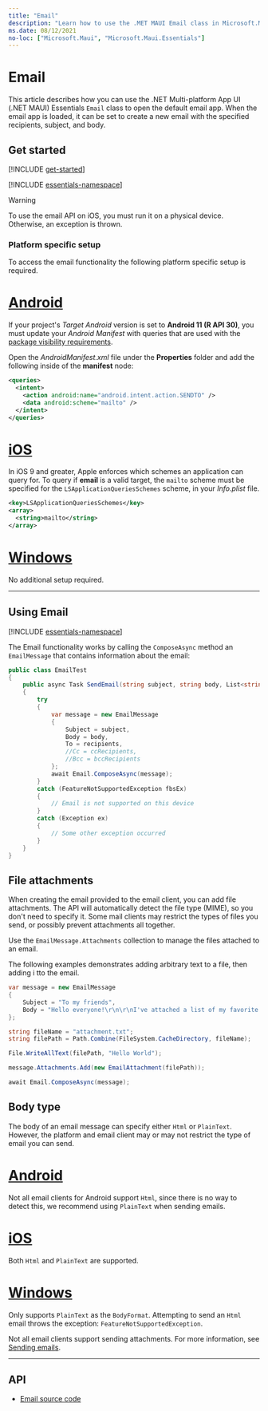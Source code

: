 ```yaml
---
title: "Email"
description: "Learn how to use the .MET MAUI Email class in Microsoft.Maui.Essentials to open the default email application. The subject, body, and recipients of email can be set."
ms.date: 08/12/2021
no-loc: ["Microsoft.Maui", "Microsoft.Maui.Essentials"]
---
```


# Email

This article describes how you can use the .NET Multi-platform App UI (.NET MAUI) Essentials `Email` class to open the default email app. When the email app is loaded, it can be set to create a new email with the specified recipients, subject, and body.

## Get started

[!INCLUDE [get-started](includes/get-started.md)]

[!INCLUDE [essentials-namespace](includes/essentials-namespace.md)]

> [!WARNING]
> To use the email API on iOS, you must run it on a physical device. Otherwise, an exception is thrown.

### Platform specific setup

To access the email functionality the following platform specific setup is required.

<!-- markdownlint-disable MD025 -->
# [Android](#tab/android)

If your project's _Target Android_ version is set to **Android 11 (R API 30)**, you must update your _Android Manifest_ with queries that are used with the [package visibility requirements](https://developer.android.com/preview/privacy/package-visibility).

Open the _AndroidManifest.xml_ file under the **Properties** folder and add the following inside of the **manifest** node:

```xml
<queries>
  <intent>
    <action android:name="android.intent.action.SENDTO" />
    <data android:scheme="mailto" />
  </intent>
</queries>
```

# [iOS](#tab/ios)

<!-- TODO: Verify the wording on this. Something was wrong in the original article and I don't know iOS well enough -->
In iOS 9 and greater, Apple enforces which schemes an application can query for. To query if **email** is a valid target, the `mailto` scheme must be specified for the `LSApplicationQueriesSchemes` scheme, in your _Info.plist_ file.

```xml
<key>LSApplicationQueriesSchemes</key>
<array>
  <string>mailto</string>
</array>
```

# [Windows](#tab/windows)

No additional setup required.

-----
<!-- markdownlint-enable MD025 -->

## Using Email

[!INCLUDE [essentials-namespace](includes/essentials-namespace.md)]

The Email functionality works by calling the `ComposeAsync` method an `EmailMessage` that contains information about the email:

```csharp
public class EmailTest
{
    public async Task SendEmail(string subject, string body, List<string> recipients)
    {
        try
        {
            var message = new EmailMessage
            {
                Subject = subject,
                Body = body,
                To = recipients,
                //Cc = ccRecipients,
                //Bcc = bccRecipients
            };
            await Email.ComposeAsync(message);
        }
        catch (FeatureNotSupportedException fbsEx)
        {
            // Email is not supported on this device
        }
        catch (Exception ex)
        {
            // Some other exception occurred
        }
    }
}
```

## File attachments

When creating the email provided to the email client, you can add file attachments. The API will automatically detect the file type (MIME), so you don't need to specify it. Some mail clients may restrict the types of files you send, or possibly prevent attachments all together.

Use the `EmailMessage.Attachments` collection to manage the files attached to an email.

The following examples demonstrates adding arbitrary text to a file, then adding i tto the email.

```csharp
var message = new EmailMessage
{
    Subject = "To my friends",
    Body = "Hello everyone!\r\n\r\nI've attached a list of my favorite memories.",
};

string fileName = "attachment.txt";
string filePath = Path.Combine(FileSystem.CacheDirectory, fileName);

File.WriteAllText(filePath, "Hello World");

message.Attachments.Add(new EmailAttachment(filePath));

await Email.ComposeAsync(message);
```

## Body type

The body of an email message can specify either `Html` or `PlainText`. However, the platform and email client may or may not restrict the type of email you can send.

<!-- markdownlint-disable MD025 -->
<!-- markdownlint-disable MD024 -->
# [Android](#tab/android)

Not all email clients for Android support `Html`, since there is no way to detect this, we recommend using `PlainText` when sending emails.

# [iOS](#tab/ios)

Both `Html` and `PlainText` are supported.

# [Windows](#tab/windows)

Only supports `PlainText` as the `BodyFormat`. Attempting to send an `Html` email throws the exception: `FeatureNotSupportedException`.

Not all email clients support sending attachments. For more information, see [Sending emails](/windows/uwp/contacts-and-calendar/sending-email).

-----
<!-- markdownlint-enable MD024 -->
<!-- markdownlint-enable MD025 -->

## API

- [Email source code](https://github.com/dotnet/maui/tree/main/src/Essentials/src/Email)
<!-- - [Email API documentation](xref:Microsoft.Maui.Essentials.Email)-->
